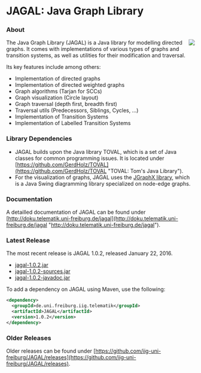 JAGAL: Java Graph Library
=========================

### About

<img align="right" src="http://iig-uni-freiburg.github.io/images/tools/jagal.png">The Java Graph Library (JAGAL) is a Java library for modelling directed graphs. It comes with implementations of various types of graphs and transition systems, as well as utilities for their modification and traversal.

Its key features include among others:

* Implementation of directed graphs
* Implementation of directed weighted graphs
* Graph algorithms (Tarjan for SCCs)
* Graph visualization (Circle layout)
* Graph traversal (depth first, breadth first)
* Traversal utils (Predecessors, Siblings, Cycles, ...)
* Implementation of Transition Systems
* Implementation of Labelled Transition Systems

### Library Dependencies

* JAGAL builds upon the Java library TOVAL, which is a set of Java classes for common programming issues. It is located under [https://github.com/GerdHolz/TOVAL](https://github.com/GerdHolz/TOVAL "TOVAL: Tom's Java Library").
* For the visualization of graphs, JAGAL uses the [JGraphX library](https://github.com/jgraph/jgraphx "JGraphX"), which is a Java Swing diagramming library specialized on node-edge graphs.

### Documentation

A detailled documentation of JAGAL can be found under [http://doku.telematik.uni-freiburg.de/jagal](http://doku.telematik.uni-freiburg.de/jagal "http://doku.telematik.uni-freiburg.de/jagal").

### Latest Release

The most recent release is JAGAL 1.0.2, released January 22, 2016.

* [jagal-1.0.2.jar](https://github.com/iig-uni-freiburg/JAGAL/releases/download/v1.0.2/jagal-1.0.2.jar)
* [jagal-1.0.2-sources.jar](https://github.com/iig-uni-freiburg/JAGAL/releases/download/v1.0.2/jagal-1.0.2-sources.jar)
* [jagal-1.0.2-javadoc.jar](https://github.com/iig-uni-freiburg/JAGAL/releases/download/v1.0.2/jagal-1.0.2-javadoc.jar)

To add a dependency on JAGAL using Maven, use the following:

```xml
<dependency>
  <groupId>de.uni.freiburg.iig.telematik</groupId>
  <artifactId>JAGAL</artifactId>
  <version>1.0.2</version>
</dependency>
```

### Older Releases

Older releases can be found under [https://github.com/iig-uni-freiburg/JAGAL/releases](https://github.com/iig-uni-freiburg/JAGAL/releases).

